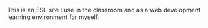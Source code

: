 This is an ESL site I use in the classroom and as a web development learning environment for myself.

